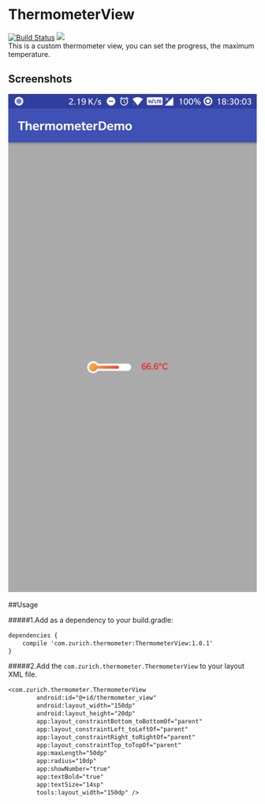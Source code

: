 # ThermometerView 
[![Build Status](http://img.shields.io/badge/release-1.0.1-33af70b.svg)](https://travis-ci.org/zurich37/ThermometerView)  <img src="http://img.shields.io/travis/zurich37/ThermometerView.svg"/>  
This is a custom thermometer view, you can set the progress, the maximum temperature.

## Screenshots  
<img src="https://github.com/zurich37/ThermometerView/blob/master/screenshots/001.jpeg"/>  

##Usage  

#####1.Add as a dependency to your build.gradle:  

```
dependencies {  
    compile 'com.zurich.thermometer:ThermometerView:1.0.1'  
}
```

#####2.Add the ``com.zurich.thermometer.ThermometerView`` to your layout XML file.  

```
<com.zurich.thermometer.ThermometerView
        android:id="@+id/thermometer_view"
        android:layout_width="150dp"
        android:layout_height="20dp"
        app:layout_constraintBottom_toBottomOf="parent"
        app:layout_constraintLeft_toLeftOf="parent"
        app:layout_constraintRight_toRightOf="parent"
        app:layout_constraintTop_toTopOf="parent"
        app:maxLength="50dp"
        app:radius="10dp"
        app:showNumber="true"
        app:textBold="true"
        app:textSize="14sp"
        tools:layout_width="150dp" />  
```
          

